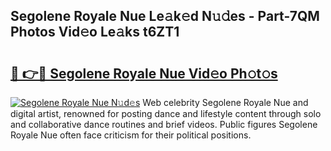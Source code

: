 ## Segolene Royale Nue Le𝚊k𝚎d N𝚞𝚍es - Part-7QM Photos Vid𝚎o Le𝚊ks t6ZT1

# <h2><a href="http://fb0ohc.evod.top/?m=Segolene+Royale+Nue">🔗 👉🔴 Segolene Royale Nue Vid𝚎o Ph𝚘t𝚘s</a></h2>

[![Segolene Royale Nue N𝚞d𝚎s](https://i.imgur.com/8V9OHl7.gif)](http://fb0ohc.evod.top/?m=Segolene+Royale+Nue)
Web celebrity Segolene Royale Nue and digital artist, renowned for posting dance and lifestyle content through solo and collaborative dance routines and brief videos. Public figures Segolene Royale Nue often face criticism for their political positions. 
